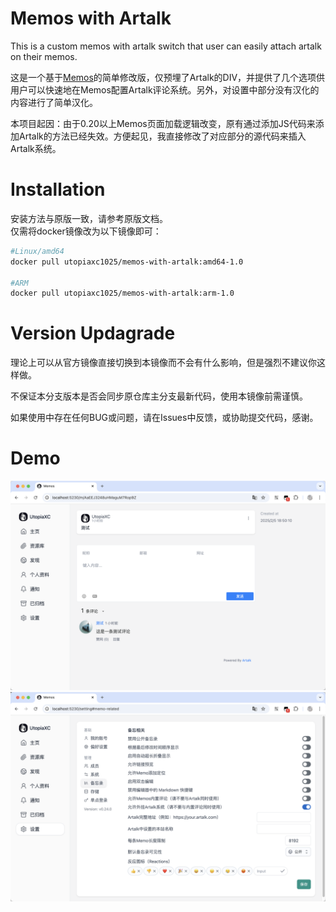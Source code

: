 # Memos with Artalk

This is a custom memos with artalk switch that user can easily attach artalk on their memos.  

这是一个基于[Memos]()的简单修改版，仅预埋了Artalk的DIV，并提供了几个选项供用户可以快速地在Memos配置Artalk评论系统。另外，对设置中部分没有汉化的内容进行了简单汉化。  

本项目起因：由于0.20以上Memos页面加载逻辑改变，原有通过添加JS代码来添加Artalk的方法已经失效。方便起见，我直接修改了对应部分的源代码来插入Artalk系统。  

# Installation
安装方法与原版一致，请参考原版文档。  
仅需将docker镜像改为以下镜像即可：
```bash
#Linux/amd64
docker pull utopiaxc1025/memos-with-artalk:amd64-1.0

#ARM
docker pull utopiaxc1025/memos-with-artalk:arm-1.0
```

# Version Updagrade
理论上可以从官方镜像直接切换到本镜像而不会有什么影响，但是强烈不建议你这样做。  
  
不保证本分支版本是否会同步原仓库主分支最新代码，使用本镜像前需谨慎。  
  
如果使用中存在任何BUG或问题，请在Issues中反馈，或协助提交代码，感谢。  

# Demo
![评论测试](./demo/评论测试.png)
![配置](./demo/Artalk配置界面.png)